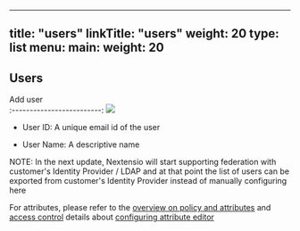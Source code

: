 
---
title: "users"
linkTitle: "users"
weight: 20
type: list
menu:
  main:
    weight: 20
---

## Users

Add user             
:-------------------------:
![](/configurations/users/user_add.jpg) 

* User ID: A unique email id of the user

* User Name: A descriptive name

NOTE: In the next update, Nextensio will start supporting federation with
customer's Identity Provider / LDAP and at that point the list of users can be
exported from customer's Identity Provider instead of manually configuring here

For attributes, please refer to the [overview on policy and attributes](/architecture/policyattr.html) 
and [access control](/architecture/accesscontrol.html) details about [configuring attribute editor](../attributeeditor.html) 